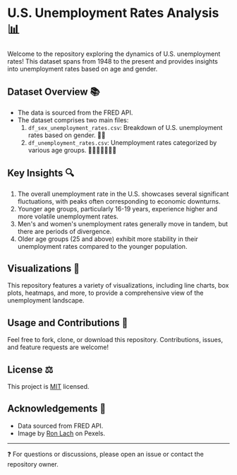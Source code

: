 # U.S. Unemployment Rates Analysis 📊

Welcome to the repository exploring the dynamics of U.S. unemployment rates! This dataset spans from 1948 to the present and provides insights into unemployment rates based on age and gender.

## Dataset Overview 📚

- The data is sourced from the FRED API.
- The dataset comprises two main files:
  1. `df_sex_unemployment_rates.csv`: Breakdown of U.S. unemployment rates based on gender. 👩👨
  2. `df_unemployment_rates.csv`: Unemployment rates categorized by various age groups. 🧒👦👧👨👩👴👵

## Key Insights 🔍

1. The overall unemployment rate in the U.S. showcases several significant fluctuations, with peaks often corresponding to economic downturns.
2. Younger age groups, particularly 16-19 years, experience higher and more volatile unemployment rates.
3. Men's and women's unemployment rates generally move in tandem, but there are periods of divergence.
4. Older age groups (25 and above) exhibit more stability in their unemployment rates compared to the younger population.

## Visualizations 🎨

This repository features a variety of visualizations, including line charts, box plots, heatmaps, and more, to provide a comprehensive view of the unemployment landscape.

## Usage and Contributions 🤝

Feel free to fork, clone, or download this repository. Contributions, issues, and feature requests are welcome!

## License ⚖️

This project is [MIT](./LICENSE) licensed.

## Acknowledgements 🙏

- Data sourced from FRED API.
- Image by [Ron Lach](https://www.pexels.com/photo/woman-looking-for-jobs-in-newspaper-9832700/) on Pexels.

---

❓ For questions or discussions, please open an issue or contact the repository owner.

